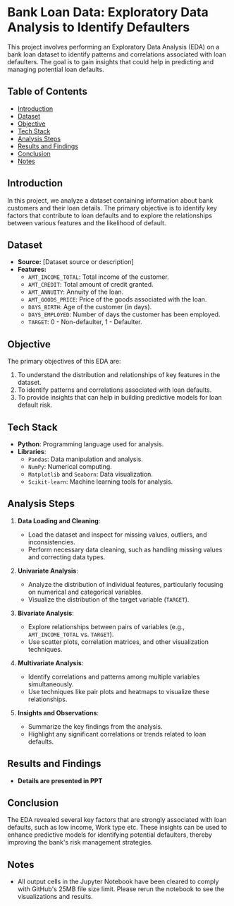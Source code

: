 # Bank Loan Data: Exploratory Data Analysis to Identify Defaulters

This project involves performing an Exploratory Data Analysis (EDA) on a bank loan dataset to identify patterns and correlations associated with loan defaulters. The goal is to gain insights that could help in predicting and managing potential loan defaults.

## Table of Contents

- [Introduction](#introduction)
- [Dataset](#dataset)
- [Objective](#objective)
- [Tech Stack](#tech-stack)
- [Analysis Steps](#analysis-steps)
- [Results and Findings](#results-and-findings)
- [Conclusion](#conclusion)
- [Notes](#notes)

## Introduction

In this project, we analyze a dataset containing information about bank customers and their loan details. The primary objective is to identify key factors that contribute to loan defaults and to explore the relationships between various features and the likelihood of default.

## Dataset

- **Source:** [Dataset source or description]
- **Features:** 
  - `AMT_INCOME_TOTAL`: Total income of the customer.
  - `AMT_CREDIT`: Total amount of credit granted.
  - `AMT_ANNUITY`: Annuity of the loan.
  - `AMT_GOODS_PRICE`: Price of the goods associated with the loan.
  - `DAYS_BIRTH`: Age of the customer (in days).
  - `DAYS_EMPLOYED`: Number of days the customer has been employed.
  - `TARGET`: 0 - Non-defaulter, 1 - Defaulter.

## Objective

The primary objectives of this EDA are:
1. To understand the distribution and relationships of key features in the dataset.
2. To identify patterns and correlations associated with loan defaults.
3. To provide insights that can help in building predictive models for loan default risk.

## Tech Stack

- **Python**: Programming language used for analysis.
- **Libraries**: 
  - `Pandas`: Data manipulation and analysis.
  - `NumPy`: Numerical computing.
  - `Matplotlib` and `Seaborn`: Data visualization.
  - `Scikit-learn`: Machine learning tools for analysis.

## Analysis Steps

1. **Data Loading and Cleaning**:
   - Load the dataset and inspect for missing values, outliers, and inconsistencies.
   - Perform necessary data cleaning, such as handling missing values and correcting data types.

2. **Univariate Analysis**:
   - Analyze the distribution of individual features, particularly focusing on numerical and categorical variables.
   - Visualize the distribution of the target variable (`TARGET`).

3. **Bivariate Analysis**:
   - Explore relationships between pairs of variables (e.g., `AMT_INCOME_TOTAL` vs. `TARGET`).
   - Use scatter plots, correlation matrices, and other visualization techniques.

4. **Multivariate Analysis**:
   - Identify correlations and patterns among multiple variables simultaneously.
   - Use techniques like pair plots and heatmaps to visualize these relationships.

5. **Insights and Observations**:
   - Summarize the key findings from the analysis.
   - Highlight any significant correlations or trends related to loan defaults.

## Results and Findings

- **Details are presented in PPT**

## Conclusion

The EDA revealed several key factors that are strongly associated with loan defaults, such as low income, Work type etc. These insights can be used to enhance predictive models for identifying potential defaulters, thereby improving the bank's risk management strategies.

## Notes

- All output cells in the Jupyter Notebook have been cleared to comply with GitHub's 25MB file size limit. Please rerun the notebook to see the visualizations and results.
